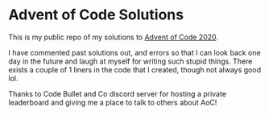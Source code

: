 # Advent of Code Solutions
This is my public repo of my solutions to [Advent of Code 2020](https://adventofcode.com/2020).

I have commented past solutions out, and errors so that I can look back one day in the future and laugh at myself for writing such stupid things. 
There exists a couple of 1 liners in the code that I created, though not always good lol.

Thanks to Code Bullet and Co discord server for hosting a private leaderboard and giving me a place to talk to others about AoC!
